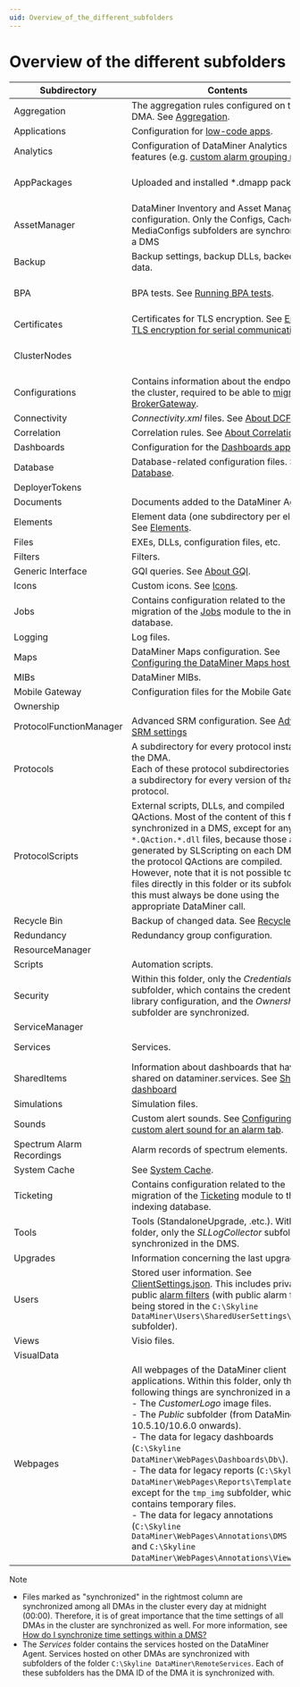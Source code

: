 ```yaml
---
uid: Overview_of_the_different_subfolders
---
```


# Overview of the different subfolders

| Subdirectory | Contents | Synchronized? |
|--|--|--|
| Aggregation | The aggregation rules configured on the DMA. See [Aggregation](xref:Aggregation). | Yes |
| Applications | Configuration for [low-code apps](xref:Application_framework). | Yes |
| Analytics | Configuration of DataMiner Analytics features (e.g. [custom alarm grouping rules](xref:Customizing_alarm_grouping_rules)) | Yes |
| AppPackages | Uploaded and installed *.dmapp packages | Partially (only *Installed* subfolder) |
| AssetManager | DataMiner Inventory and Asset Management configuration. Only the Configs, Cache, and MediaConfigs subfolders are synchronized in a DMS | Partially |
| Backup | Backup settings, backup DLLs, backed-up data. | Partially |
| BPA | BPA tests. See [Running BPA tests](xref:Running_BPA_tests). | Partially (all except *Default* subfolder) |
| Certificates | Certificates for TLS encryption. See [Enabling TLS encryption for serial communication](xref:Enabling_TLS_encryption) | No |
| ClusterNodes | | Partially (only *Configuration* subfolder) |
| Configurations | Contains information about the endpoints in the cluster, required to be able to [migrate to BrokerGateway](xref:BrokerGateway_Migration). | No |
| Connectivity | *Connectivity.xml* files. See [About DCF](xref:About_the_DataMiner_Connectivity_Framework). | Yes |
| Correlation | Correlation rules. See [About Correlation](xref:About_DMS_Correlation). | Yes |
| Dashboards | Configuration for the [Dashboards app](xref:newR_D). | Yes |
| Database | Database-related configuration files. See [Database](xref:Database). | Partially |
| DeployerTokens | | Yes |
| Documents | Documents added to the DataMiner Agent. | Yes |
| Elements | Element data (one subdirectory per element). See [Elements](xref:Elements1#elements). | No |
| Files | EXEs, DLLs, configuration files, etc. | No |
| Filters | Filters. | No |
| Generic Interface | GQI queries. See [About GQI](xref:About_GQI). | Yes |
| Icons | Custom icons. See [Icons](xref:Icons). | Yes |
| Jobs | Contains configuration related to the migration of the [Jobs](xref:jobs) module to the indexing database. | No |
| Logging | Log files. | No |
| Maps | DataMiner Maps configuration. See [Configuring the DataMiner Maps host servers](xref:Configuring_the_DataMiner_Maps_host_servers) | Yes |
| MIBs | DataMiner MIBs. | No |
| Mobile Gateway | Configuration files for the Mobile Gateway. | No |
| Ownership | | No |
| ProtocolFunctionManager | Advanced SRM configuration. See [Advanced SRM settings](xref:Function_resource_settings) | Yes |
| Protocols | A subdirectory for every protocol installed on the DMA.<br> Each of these protocol subdirectories contain a subdirectory for every version of that protocol. | Yes |
| ProtocolScripts | External scripts, DLLs, and compiled QActions. Most of the content of this folder is synchronized in a DMS, except for any `*.QAction.*.dll` files, because those are generated by SLScripting on each DMA when the protocol QActions are compiled. However, note that it is not possible to add files directly in this folder or its subfolders; this must always be done using the appropriate DataMiner call. | Partially |
| Recycle Bin | Backup of changed data. See [Recycle bin](xref:Recycle_bin). | No |
| Redundancy | Redundancy group configuration. | No |
| ResourceManager | | No |
| Scripts | Automation scripts. | Yes |
| Security | Within this folder, only the *Credentials* subfolder, which contains the credentials library configuration, and the *Ownership* subfolder are synchronized. | Partially |
| ServiceManager | | No |
| Services | Services. | See note below. |
| SharedItems | Information about dashboards that have been shared on dataminer.services. See [Sharing a dashboard](xref:Sharing_a_dashboard) | Yes |
| Simulations | Simulation files. | No |
| Sounds | Custom alert sounds. See [Configuring a custom alert sound for an alarm tab](xref:ConfiguringACustomAlertSoundForAnAlarmTab). | Yes |
| Spectrum Alarm Recordings | Alarm records of spectrum elements. | No |
| System Cache | See [System Cache](xref:System_Cache). | No |
| Ticketing | Contains configuration related to the migration of the [Ticketing](xref:ticketing) module to the indexing database. | No |
| Tools | Tools (StandaloneUpgrade, .etc.). Within this folder, only the *SLLogCollector* subfolder is synchronized in the DMS. | Partially |
| Upgrades | Information concerning the last upgrade. | No |
| Users | Stored user information. See [ClientSettings.json](xref:ClientSettings_json#clientsettingsjson). This includes private and public [alarm filters](xref:Alarm_filters) (with public alarm filters being stored in the `C:\Skyline DataMiner\Users\SharedUserSettings\Filters` subfolder). | Yes |
| Views | Visio files. | Yes |
| VisualData | | No |
| Webpages | All webpages of the DataMiner client applications. Within this folder, only the following things are synchronized in a DMS:<br>- The *CustomerLogo* image files.<br>- The *Public* subfolder (from DataMiner 10.5.10/10.6.0 onwards<!-- RN 43458 -->).<br>- The data for legacy dashboards (`C:\Skyline DataMiner\WebPages\Dashboards\Db\`).<br>- The data for legacy reports (`C:\Skyline DataMiner\WebPages\Reports\Templates\`), except for the `tmp_img` subfolder, which contains temporary files.<br>- The data for legacy annotations (`C:\Skyline DataMiner\WebPages\Annotations\DMS Images\` and `C:\Skyline DataMiner\WebPages\Annotations\Views\`). | Partially |

> [!NOTE]
>
> - Files marked as "synchronized" in the rightmost column are synchronized among all DMAs in the cluster every day at midnight (00:00). Therefore, it is of great importance that the time settings of all DMAs in the cluster are synchronized as well. For more information, see [How do I synchronize time settings within a DMS?](xref:General_configuration#how-do-i-synchronize-time-settings-within-a-dms)
> - The *Services* folder contains the services hosted on the DataMiner Agent. Services hosted on other DMAs are synchronized with subfolders of the folder `C:\Skyline DataMiner\RemoteServices`. Each of these subfolders has the DMA ID of the DMA it is synchronized with.
